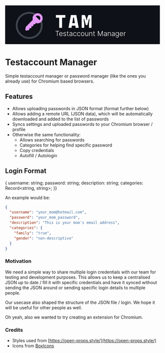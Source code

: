 ![TestAccountManager header image](header.jpg)
# Testaccount Manager

Simple testaccount manager or password manager (like the ones you already use) for Chromium based browsers. 

## Features

- Allows uploading passwords in JSON format (format further below)
- Allows adding a remote URL (JSON data), which will be automatically downloaded and added to the list of passwords
- Syncs settings and uploaded passwords to your Chromium browser / profile
- Otherwise the same functionality:
    - Allows searching for passwords
    - Categories for helping find specific password
    - Copy credentials
    - Autofill / Autologin

## Login Format

{
 username: string;
 password: string;
 description: string;
 categories: Record<string, string>;
}}

An example would be:

```json
{
  "username": "your_mom@hotmail.com",
  "password": "your_mom_password",
  "description": "This is your mom's email address",
  "categories": {
    "family": "true",
    "gender": "non-descriptive"
  }
}
```

### Motivation

We need a simple way to share multiple login credentials with our team for testing and development purposes.
This allows us to keep a centralised JSON up to date / fill it with specific credentials and have it synced without
sending the JSON around or sending specific login details to multiple people.

Our usecase also shaped the structure of the JSON file / login. We hope it will be useful for other people as well.

Oh yeah, also we wanted to try creating an extension for Chromium.

### Credits

- Styles used from [https://open-props.style/](https://open-props.style/)
- Icons from [BoxIcons](https://boxicons.com/)
